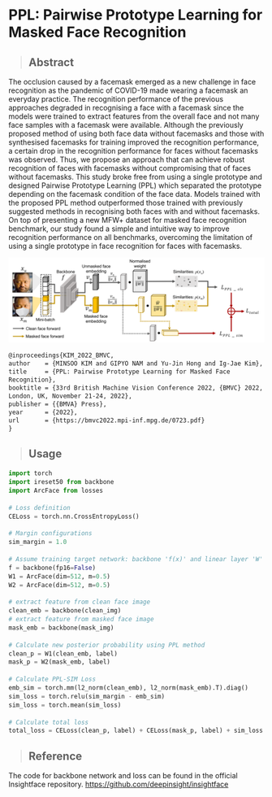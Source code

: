 # PPL: Pairwise Prototype Learning for Masked Face Recognition

>## Abstract
The occlusion caused by a facemask emerged as a new challenge in face recognition as the pandemic of COVID-19 made wearing a facemask an everyday practice. The recognition performance of the previous approaches degraded in recognising a face with a facemask since the models were trained to extract features from the overall face and not many face samples with a facemask were available. Although the previously proposed method of using both face data without facemasks and those with synthesised facemasks for training improved the recognition performance, a certain drop in the recognition performance for faces without facemasks was observed. Thus, we propose an approach that can achieve robust recognition of faces with facemasks without compromising that of faces without facemasks. This study broke free from using a single prototype and designed Pairwise Prototype Learning (PPL) which separated the prototype depending on the facemask condition of the face data. Models trained with the proposed PPL method outperformed those trained with previously suggested methods in recognising both faces with and without facemasks. On top of presenting a new MFW+ dataset for masked face recognition benchmark, our study found a simple and intuitive way to improve recognition performance on all benchmarks, overcoming the limitation of using a single prototype in face recognition for faces with facemasks. 

<img src="assets/main_figure.png"/>

```
@inproceedings{KIM_2022_BMVC,
author    = {MINSOO KIM and GIPYO NAM and Yu-Jin Hong and Ig-Jae Kim},
title     = {PPL: Pairwise Prototype Learning for Masked Face Recognition},
booktitle = {33rd British Machine Vision Conference 2022, {BMVC} 2022, London, UK, November 21-24, 2022},
publisher = {{BMVA} Press},
year      = {2022},
url       = {https://bmvc2022.mpi-inf.mpg.de/0723.pdf}
}
```

>## Usage

```python
import torch
import ireset50 from backbone
import ArcFace from losses

# Loss definition
CELoss = torch.nn.CrossEntropyLoss()

# Margin configurations
sim_margin = 1.0

# Assume training target network: backbone 'f(x)' and linear layer 'W'
f = backbone(fp16=False)
W1 = ArcFace(dim=512, m=0.5)
W2 = ArcFace(dim=512, m=0.5)

# extract feature from clean face image
clean_emb = backbone(clean_img)
# extract feature from masked face image
mask_emb = backbone(mask_img)

# Calculate new posterior probability using PPL method
clean_p = W1(clean_emb, label)
mask_p = W2(mask_emb, label)

# Calculate PPL-SIM Loss
emb_sim = torch.mm(l2_norm(clean_emb), l2_norm(mask_emb).T).diag()
sim_loss = torch.relu(sim_margin - emb_sim)
sim_loss = torch.mean(sim_loss)

# Calculate total loss
total_loss = CELoss(clean_p, label) + CELoss(mask_p, label) + sim_loss
```

>## Reference

The code for backbone network and loss can be found in the official Insightface repository. https://github.com/deepinsight/insightface
